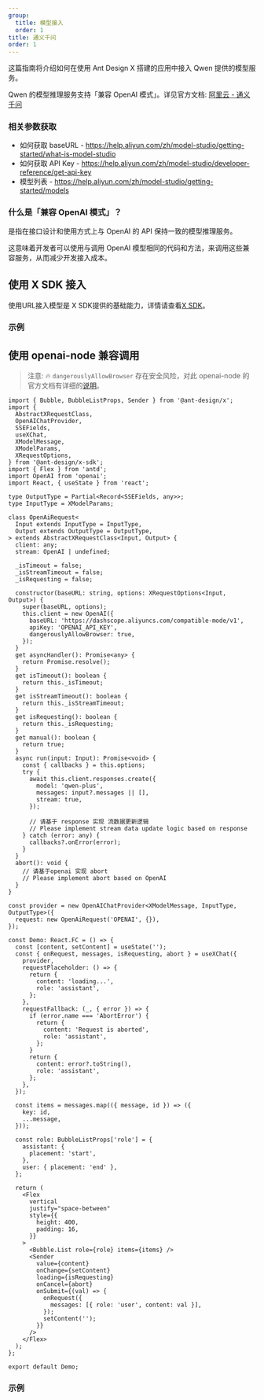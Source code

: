```yaml
---
group:
  title: 模型接入
  order: 1
title: 通义千问
order: 1
---
```


这篇指南将介绍如何在使用 Ant Design X 搭建的应用中接入 Qwen 提供的模型服务。

Qwen 的模型推理服务支持「兼容 OpenAI 模式」。详见官方文档: [阿里云 - 通义千问](https://help.aliyun.com/zh/model-studio/developer-reference/compatibility-of-openai-with-dashscope)

### 相关参数获取

- 如何获取 baseURL - <https://help.aliyun.com/zh/model-studio/getting-started/what-is-model-studio>
- 如何获取 API Key - <https://help.aliyun.com/zh/model-studio/developer-reference/get-api-key>
- 模型列表 - <https://help.aliyun.com/zh/model-studio/getting-started/models>

### 什么是「兼容 OpenAI 模式」？

是指在接口设计和使用方式上与 OpenAI 的 API 保持一致的模型推理服务。

这意味着开发者可以使用与调用 OpenAI 模型相同的代码和方法，来调用这些兼容服务，从而减少开发接入成本。

## 使用 X SDK 接入

使用URL接入模型是 X SDK提供的基础能力，详情请查看[X SDK](/x-sdks/introduce-cn)。

### 示例

<code src="./demo/qwen-sdk.tsx" title="使用X SDK接入"></code>

## 使用 openai-node 兼容调用

> 注意: 🔥 `dangerouslyAllowBrowser` 存在安全风险，对此 openai-node 的官方文档有详细的[说明](https://github.com/openai/openai-node?tab=readme-ov-file#requirements)。

```tsx
import { Bubble, BubbleListProps, Sender } from '@ant-design/x';
import {
  AbstractXRequestClass,
  OpenAIChatProvider,
  SSEFields,
  useXChat,
  XModelMessage,
  XModelParams,
  XRequestOptions,
} from '@ant-design/x-sdk';
import { Flex } from 'antd';
import OpenAI from 'openai';
import React, { useState } from 'react';

type OutputType = Partial<Record<SSEFields, any>>;
type InputType = XModelParams;

class OpenAiRequest<
  Input extends InputType = InputType,
  Output extends OutputType = OutputType,
> extends AbstractXRequestClass<Input, Output> {
  client: any;
  stream: OpenAI | undefined;

  _isTimeout = false;
  _isStreamTimeout = false;
  _isRequesting = false;

  constructor(baseURL: string, options: XRequestOptions<Input, Output>) {
    super(baseURL, options);
    this.client = new OpenAI({
      baseURL: 'https://dashscope.aliyuncs.com/compatible-mode/v1',
      apiKey: 'OPENAI_API_KEY',
      dangerouslyAllowBrowser: true,
    });
  }
  get asyncHandler(): Promise<any> {
    return Promise.resolve();
  }
  get isTimeout(): boolean {
    return this._isTimeout;
  }
  get isStreamTimeout(): boolean {
    return this._isStreamTimeout;
  }
  get isRequesting(): boolean {
    return this._isRequesting;
  }
  get manual(): boolean {
    return true;
  }
  async run(input: Input): Promise<void> {
    const { callbacks } = this.options;
    try {
      await this.client.responses.create({
        model: 'qwen-plus',
        messages: input?.messages || [],
        stream: true,
      });

      // 请基于 response 实现 流数据更新逻辑
      // Please implement stream data update logic based on response
    } catch (error: any) {
      callbacks?.onError(error);
    }
  }
  abort(): void {
    // 请基于openai 实现 abort
    // Please implement abort based on OpenAI
  }
}

const provider = new OpenAIChatProvider<XModelMessage, InputType, OutputType>({
  request: new OpenAiRequest('OPENAI', {}),
});

const Demo: React.FC = () => {
  const [content, setContent] = useState('');
  const { onRequest, messages, isRequesting, abort } = useXChat({
    provider,
    requestPlaceholder: () => {
      return {
        content: 'loading...',
        role: 'assistant',
      };
    },
    requestFallback: (_, { error }) => {
      if (error.name === 'AbortError') {
        return {
          content: 'Request is aborted',
          role: 'assistant',
        };
      }
      return {
        content: error?.toString(),
        role: 'assistant',
      };
    },
  });

  const items = messages.map(({ message, id }) => ({
    key: id,
    ...message,
  }));

  const role: BubbleListProps['role'] = {
    assistant: {
      placement: 'start',
    },
    user: { placement: 'end' },
  };

  return (
    <Flex
      vertical
      justify="space-between"
      style={{
        height: 400,
        padding: 16,
      }}
    >
      <Bubble.List role={role} items={items} />
      <Sender
        value={content}
        onChange={setContent}
        loading={isRequesting}
        onCancel={abort}
        onSubmit={(val) => {
          onRequest({
            messages: [{ role: 'user', content: val }],
          });
          setContent('');
        }}
      />
    </Flex>
  );
};

export default Demo;
```

### 示例

<code src="./demo/qwen.tsx" title="使用 openai 接入qwen" description="此示例仅展示使用X SDK接入 openai 的逻辑参考，并未对模型数据进行处理，需填写正确的apiKey再进行数据调试"></code>
